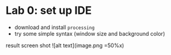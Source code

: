 # Lab 0: set up IDE
* download and install `processing`
* try some simple syntax (window size and background color)

result screen shot
![alt text](image.png =50%x)
